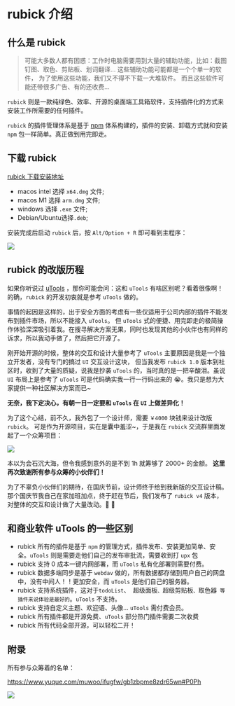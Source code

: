 # rubick 介绍
## 什么是 rubick
> 可能大多数人都有困惑：工作时电脑需要用到大量的辅助功能，比如：截图钉图、取色、剪贴板、划词翻译...
> 这些辅助功能可能都是一个个单一的软件，
> 为了使用这些功能，我们又不得不下载一大堆软件。
> 而且这些软件可能还带很多广告、有的还收费... 

`rubick` 则是一款纯绿色、效率、开源的桌面端工具箱软件，支持插件化的方式来安装工作所需要的任何插件。

`rubick` 的插件管理体系是基于 [npm](https://www.npmjs.com/) 体系构建的，插件的安装、卸载方式就和安装 `npm` 
包一样简单。真正做到用完即走。

## 下载 rubick
[rubick 下载安装地址](https://github.com/rubickCenter/rubick/releases)

* macos intel 选择 `x64.dmg` 文件;
* macos M1 选择 `arm.dmg` 文件;
* windows 选择 `.exe` 文件;
* Debian/Ubuntu选择`.deb`;

安装完成后启动 `rubick` 后，按 `Alt/Option + R` 即可看到主程序：

![](https://picx.zhimg.com/80/v2-b6d5bae1257bf2339790b0e0bea5990b_720w.png)

## rubick 的改版历程
如果你听说过 [uTools](https://u.tools/) ，那你可能会问：这和 `uTools` 有啥区别呢？看着很像啊！
的确，`rubick` 的开发初衷就是参考 `uTools` 做的。

事情的起因是这样的，出于安全方面的考虑有一些仅适用于公司内部的插件不能发布到插件市场，所以不能接入 `uTools`。
但 `uTools` 式的便捷、用完即走的极简操作体验深深吸引着我。在搜寻解决方案无果，同时也发现其他的小伙伴也有同样的诉求，所以我动手做了，然后把它开源了。

刚开始开源的时候，整体的交互和设计大量参考了 `uTools` 主要原因是我是一个独立开发者，没有专门的搞过 `UI` 交互设计这块，
但当我发布 `rubick 1.0` 版本到社区时，收到了大量的质疑，说我是抄袭 `uTools` 的，当时真的是一把辛酸泪。虽说 `UI` 布局上是参考了 `uTools` 
可是代码确实我一行一行码出来的 😭。我只是想为大家提供一种社区解决方案而已~

**无奈，我下定决心，有朝一日一定要和 `uTools` 在 `UI` 上做差异化！**

为了这个心结，前不久，我外包了一个设计师，需要 `￥4000` 块钱来设计改版 `rubick`。
可是作为开源项目，实在是囊中羞涩~，于是我在 `rubick` 交流群里面发起了一个众筹项目：

<img style="max-width: 450px" src="https://pic1.zhimg.com/80/v2-e4dd47a88f0dfca1d20a323d2fd434b6_720w.png" />

本以为会石沉大海，但令我感到意外的是不到 1h 就筹够了 2000+ 的金额。 **这里再次致谢所有参与众筹的小伙伴们！**

为了不辜负小伙伴们的期待，在国庆节前，设计师终于给到我新版的交互设计稿。
那个国庆节我自己在家加班加点，终于赶在节后，我们发布了 `rubick v4` 版本，对整体的交互和设计做了大量改动。:tada: :tada:

## 和商业软件 uTools 的一些区别
* rubick 所有的插件是基于 `npm` 的管理方式，插件发布、安装更加简单、安全。`uTools` 则是需要走他们自己的发布审批流，需要收到打 `upx` 包
* rubick 支持 0 成本一键内网部署，而 `uTools` 私有化部署则需要付费。
* rubick 数据多端同步是基于 `webdav` 做的，所有数据都存储到用户自己的网盘中，没有中间人！！更加安全，而 `uTools` 是他们自己的服务器。 
* rubick 支持系统插件，这对于`todoList`、` `超级面板`、`超级剪贴板`、`取色器` 等插件来说体验是最好的`。`uTools` 不支持。
* rubick 支持自定义主题、欢迎语、头像... `uTools` 需付费会员。
* rubick 所有插件都是开源免费、`uTools` 部分热门插件需要二次收费
* rubick 所有代码全部开源，可以轻松二开！

## 附录

所有参与众筹着的名单：

https://www.yuque.com/muwoo/ifugfw/gb1zbpme8zdr65wn#P0Ph

<img style="max-width: 450px" src="https://pic1.zhimg.com/80/v2-fed9f7dd49620004e1af43166f070162_720w.png" />



